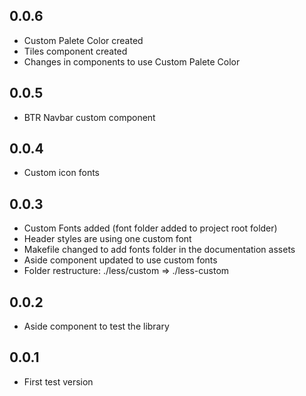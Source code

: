 ## 0.0.6

- Custom Palete Color created
- Tiles component created
- Changes in components to use Custom Palete Color


## 0.0.5

- BTR Navbar custom component


## 0.0.4

- Custom icon fonts


## 0.0.3

- Custom Fonts added (font folder added to project root folder)
- Header styles are using one custom font
- Makefile changed to add fonts folder in the documentation assets
- Aside component updated to use custom fonts
- Folder restructure: ./less/custom => ./less-custom


## 0.0.2

- Aside component to test the library


## 0.0.1

- First test version